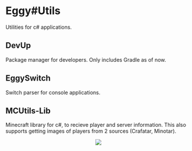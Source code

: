 # Eggy#Utils
Utilities for c# applications.

## DevUp
Package manager for developers. Only includes Gradle as of now.

## EggySwitch
Switch parser for console applications.

## MCUtils-Lib
Minecraft library for c#, to recieve player and server information. This also supports getting images of players from 2 sources (Crafatar, Minotar).


<div align="center">
<img src="https://img.shields.io/badge/EggOrg-by--acaiberii-green?style=for-the-badge">
</div>

